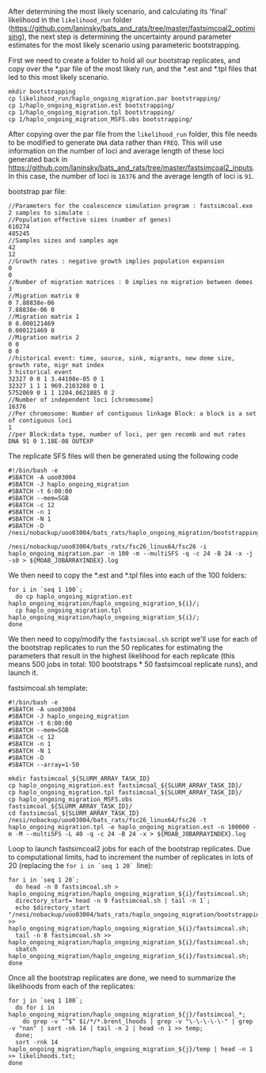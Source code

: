 After determining the most likely scenario, and calculating its 'final' likelihood in the `likelihood_run` folder (https://github.com/laninsky/bats_and_rats/tree/master/fastsimcoal2_optimising), the next step is determining the uncertainty around parameter estimates for the most likely scenario using parameteric bootstrapping.

First we need to create a folder to hold all our bootstrap replicates, and copy over the \*.par file of the most likely run, and the \*.est and \*.tpl files that led to this most likely scenario.
```
mkdir bootstrapping
cp likelihood_run/haplo_ongoing_migration.par bootstrapping/
cp 1/haplo_ongoing_migration.est bootstrapping/
cp 1/haplo_ongoing_migration.tpl bootstrapping/
cp 1/haplo_ongoing_migration_MSFS.obs bootstrapping/
```

After copying over the par file from the `likelihood_run` folder, this file needs to be modified to generate `DNA` data rather than `FREQ`. This will use information on the number of loci and average length of these loci generated back in https://github.com/laninsky/bats_and_rats/tree/master/fastsimcoal2_inputs. In this case, the number of loci is `16376` and the average length of loci is `91`.  

bootstrap par file:
```
//Parameters for the coalescence simulation program : fastsimcoal.exe
2 samples to simulate :
//Population effective sizes (number of genes)
610274
485245
//Samples sizes and samples age
42
12
//Growth rates : negative growth implies population expansion
0
0
//Number of migration matrices : 0 implies no migration between demes
3
//Migration matrix 0
0 7.88838e-06
7.88838e-06 0
//Migration matrix 1
0 0.000121469
0.000121469 0
//Migration matrix 2
0 0
0 0
//historical event: time, source, sink, migrants, new deme size, growth rate, migr mat index
3 historical event
32327 0 0 1 3.44108e-05 0 1
32327 1 1 1 969.2103288 0 1
5752069 0 1 1 1204.0621885 0 2
//Number of independent loci [chromosome]
16376
//Per chromosome: Number of contiguous linkage Block: a block is a set of contiguous loci
1
//per Block:data type, number of loci, per gen recomb and mut rates
DNA 91 0 1.18E-08 OUTEXP
```
The replicate SFS files will then be generated using the following code
```
#!/bin/bash -e
#SBATCH -A uoo03004
#SBATCH -J haplo_ongoing_migration
#SBATCH -t 6:00:00
#SBATCH --mem=5GB
#SBATCH -c 12
#SBATCH -n 1
#SBATCH -N 1
#SBATCH -D /nesi/nobackup/uoo03004/bats_rats/haplo_ongoing_migration/bootstrapping

/nesi/nobackup/uoo03004/bats_rats/fsc26_linux64/fsc26 -i haplo_ongoing_migration.par -n 100 -m --multiSFS -q -c 24 -B 24 -x -j -s0 > ${MOAB_JOBARRAYINDEX}.log
```
We then need to copy the \*.est and \*.tpl files into each of the 100 folders:  
```
for i in `seq 1 100`;
  do cp haplo_ongoing_migration.est haplo_ongoing_migration/haplo_ongoing_migration_${i}/;
  cp haplo_ongoing_migration.tpl haplo_ongoing_migration/haplo_ongoing_migration_${i}/;
done
```
We then need to copy/modify the `fastsimcoal.sh` script we'll use for each of the bootstrap replicates to run the 50 replicates for estimating the parameters that result in the highest likelihood for each replicate (this means 500 jobs in total: 100 bootstraps * 50 fastsimcoal replicate runs), and launch it.  

fastsimcoal.sh template:
```
#!/bin/bash -e
#SBATCH -A uoo03004
#SBATCH -J haplo_ongoing_migration
#SBATCH -t 6:00:00
#SBATCH --mem=5GB
#SBATCH -c 12
#SBATCH -n 1
#SBATCH -N 1
#SBATCH -D 
#SBATCH --array=1-50

mkdir fastsimcoal_${SLURM_ARRAY_TASK_ID}
cp haplo_ongoing_migration.est fastsimcoal_${SLURM_ARRAY_TASK_ID}/
cp haplo_ongoing_migration.tpl fastsimcoal_${SLURM_ARRAY_TASK_ID}/
cp haplo_ongoing_migration_MSFS.obs fastsimcoal_${SLURM_ARRAY_TASK_ID}/
cd fastsimcoal_${SLURM_ARRAY_TASK_ID}
/nesi/nobackup/uoo03004/bats_rats/fsc26_linux64/fsc26 -t haplo_ongoing_migration.tpl -e haplo_ongoing_migration.est -n 100000 -m -M --multiSFS -L 40 -q -c 24 -B 24 -x > ${MOAB_JOBARRAYINDEX}.log
```
Loop to launch fastsimcoal2 jobs for each of the bootstrap replicates. Due to computational limits, had to increment the number of replicates in lots of 20 (replacing the ```for i in `seq 1 20` ```line): 
```
for i in `seq 1 20`;
  do head -n 8 fastsimcoal.sh > haplo_ongoing_migration/haplo_ongoing_migration_${i}/fastsimcoal.sh;
  directory_start=`head -n 9 fastsimcoal.sh | tail -n 1`;
  echo $directory_start "/nesi/nobackup/uoo03004/bats_rats/haplo_ongoing_migration/bootstrapping/haplo_ongoing_migration/haplo_ongoing_migration_${i}/" >> haplo_ongoing_migration/haplo_ongoing_migration_${i}/fastsimcoal.sh;
  tail -n 8 fastsimcoal.sh >> haplo_ongoing_migration/haplo_ongoing_migration_${i}/fastsimcoal.sh;
  sbatch haplo_ongoing_migration/haplo_ongoing_migration_${i}/fastsimcoal.sh;
done
```
Once all the bootstrap replicates are done, we need to summarize the likelihoods from each of the replicates:
```
for j in `seq 1 100`;
  do for i in haplo_ongoing_migration/haplo_ongoing_migration_${j}/fastsimcoal_*; 
    do grep -v "^$" $i/*/*.brent_lhoods | grep -v "\-\-\-\-\-" | grep -v "nan" | sort -nk 14 | tail -n 2 | head -n 1 >> temp;
  done;
  sort -rnk 14 haplo_ongoing_migration/haplo_ongoing_migration_${j}/temp | head -n 1 >> likelihoods.txt;
done
```
